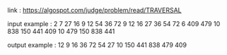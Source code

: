 link :
https://algospot.com/judge/problem/read/TRAVERSAL

input example :
2
7
27 16 9 12 54 36 72
9 12 16 27 36 54 72
6
409 479 10 838 150 441
409 10 479 150 838 441

output example :
12 9 16 36 72 54 27
10 150 441 838 479 409
